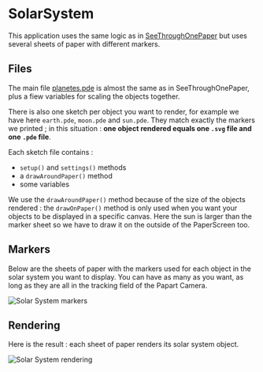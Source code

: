# SolarSystem

This application uses the same logic as in [SeeThroughOnePaper](https://github.com/potioc/Papart-examples/tree/master/papart-examples/Camera/PaperApp2D) but uses several sheets of paper with different markers.

## Files

The main file [planetes.pde](https://github.com/potioc/Papart-examples/blob/master/apps/planetes/planetes.pde) is almost the same as in SeeThroughOnePaper, plus a fiew variables for scaling the objects together. 

There is also one sketch per object you want to render, for example we have here `earth.pde`, `moon.pde` and `sun.pde`. 
They match exactly the markers we printed ; in this situation : **one object rendered equals one `.svg` file and one `.pde` file**.

Each sketch file contains :
- `setup()` and `settings()` methods
- a `drawAroundPaper()` method
- some variables

We use the `drawAroundPaper()` method because of the size of the objects rendered : the `drawOnPaper()` method is only used when you want your objects to be displayed in a specific canvas. Here the sun is larger than the marker sheet so we have to draw it on the outside of the PaperScreen too.

## Markers

Below are the sheets of paper with the markers used for each object in the solar system you want to display. You can have as many as you want, as long as they are all in the tracking field of the Papart Camera.

![Solar System markers](https://github.com/potioc/Papart-examples/blob/master/apps/planetes/solar_system_markers.jpg)


## Rendering

Here is the result : each sheet of paper renders its solar system object.

![Solar System rendering](https://github.com/potioc/Papart-examples/blob/master/apps/planetes/solar_system.jpg)

